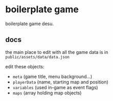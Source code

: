 # boilerplate game

boilerplate game desu.

## docs

the main place to edit with all the game data is in `public/assets/data/data.json`

edit these objects:

- `meta` (game title, menu background...)
- `playerData` (name, starting map and position)
- `variables` (used in-game as event flags)
- `maps` (array holding map objects)
